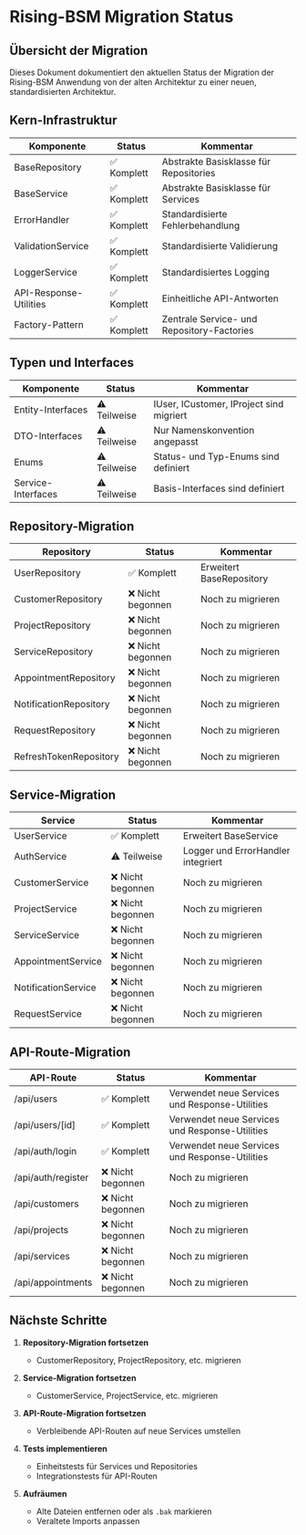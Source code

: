 # Rising-BSM Migration Status

## Übersicht der Migration

Dieses Dokument dokumentiert den aktuellen Status der Migration der Rising-BSM Anwendung von der alten Architektur zu einer neuen, standardisierten Architektur.

## Kern-Infrastruktur

| Komponente               | Status      | Kommentar                                               |
|--------------------------|-------------|--------------------------------------------------------|
| BaseRepository           | ✅ Komplett  | Abstrakte Basisklasse für Repositories                  |
| BaseService              | ✅ Komplett  | Abstrakte Basisklasse für Services                      |
| ErrorHandler             | ✅ Komplett  | Standardisierte Fehlerbehandlung                        |
| ValidationService        | ✅ Komplett  | Standardisierte Validierung                            |
| LoggerService            | ✅ Komplett  | Standardisiertes Logging                                |
| API-Response-Utilities   | ✅ Komplett  | Einheitliche API-Antworten                              |
| Factory-Pattern          | ✅ Komplett  | Zentrale Service- und Repository-Factories              |

## Typen und Interfaces

| Komponente               | Status            | Kommentar                                         |
|--------------------------|-------------------|---------------------------------------------------|
| Entity-Interfaces        | ⚠️ Teilweise      | IUser, ICustomer, IProject sind migriert          |
| DTO-Interfaces           | ⚠️ Teilweise      | Nur Namenskonvention angepasst                    |
| Enums                    | ⚠️ Teilweise      | Status- und Typ-Enums sind definiert              |
| Service-Interfaces       | ⚠️ Teilweise      | Basis-Interfaces sind definiert                    |

## Repository-Migration

| Repository               | Status            | Kommentar                                         |
|--------------------------|-------------------|---------------------------------------------------|
| UserRepository           | ✅ Komplett        | Erweitert BaseRepository                          |
| CustomerRepository       | ❌ Nicht begonnen  | Noch zu migrieren                                 |
| ProjectRepository        | ❌ Nicht begonnen  | Noch zu migrieren                                 |
| ServiceRepository        | ❌ Nicht begonnen  | Noch zu migrieren                                 |
| AppointmentRepository    | ❌ Nicht begonnen  | Noch zu migrieren                                 |
| NotificationRepository   | ❌ Nicht begonnen  | Noch zu migrieren                                 |
| RequestRepository        | ❌ Nicht begonnen  | Noch zu migrieren                                 |
| RefreshTokenRepository   | ❌ Nicht begonnen  | Noch zu migrieren                                 |

## Service-Migration

| Service                  | Status            | Kommentar                                         |
|--------------------------|-------------------|---------------------------------------------------|
| UserService              | ✅ Komplett        | Erweitert BaseService                             |
| AuthService              | ⚠️ Teilweise      | Logger und ErrorHandler integriert                |
| CustomerService          | ❌ Nicht begonnen  | Noch zu migrieren                                 |
| ProjectService           | ❌ Nicht begonnen  | Noch zu migrieren                                 |
| ServiceService           | ❌ Nicht begonnen  | Noch zu migrieren                                 |
| AppointmentService       | ❌ Nicht begonnen  | Noch zu migrieren                                 |
| NotificationService      | ❌ Nicht begonnen  | Noch zu migrieren                                 |
| RequestService           | ❌ Nicht begonnen  | Noch zu migrieren                                 |

## API-Route-Migration

| API-Route                | Status            | Kommentar                                         |
|--------------------------|-------------------|---------------------------------------------------|
| /api/users               | ✅ Komplett        | Verwendet neue Services und Response-Utilities    |
| /api/users/[id]          | ✅ Komplett        | Verwendet neue Services und Response-Utilities    |
| /api/auth/login          | ✅ Komplett        | Verwendet neue Services und Response-Utilities    |
| /api/auth/register       | ❌ Nicht begonnen  | Noch zu migrieren                                 |
| /api/customers           | ❌ Nicht begonnen  | Noch zu migrieren                                 |
| /api/projects            | ❌ Nicht begonnen  | Noch zu migrieren                                 |
| /api/services            | ❌ Nicht begonnen  | Noch zu migrieren                                 |
| /api/appointments        | ❌ Nicht begonnen  | Noch zu migrieren                                 |

## Nächste Schritte

1. **Repository-Migration fortsetzen**
   - CustomerRepository, ProjectRepository, etc. migrieren

2. **Service-Migration fortsetzen**
   - CustomerService, ProjectService, etc. migrieren

3. **API-Route-Migration fortsetzen**
   - Verbleibende API-Routen auf neue Services umstellen

4. **Tests implementieren**
   - Einheitstests für Services und Repositories
   - Integrationstests für API-Routen

5. **Aufräumen**
   - Alte Dateien entfernen oder als `.bak` markieren
   - Veraltete Imports anpassen
